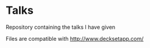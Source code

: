 # Talks

Repository containing the talks I have given

Files are compatible with http://www.decksetapp.com/
